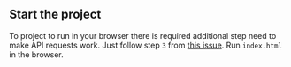 ## Start the project

To project to run in your browser there is required additional step need to make API requests work. Just follow step `3` from [this issue](https://github.com/Rob--W/cors-anywhere/issues/301).
Run `index.html` in the browser.
